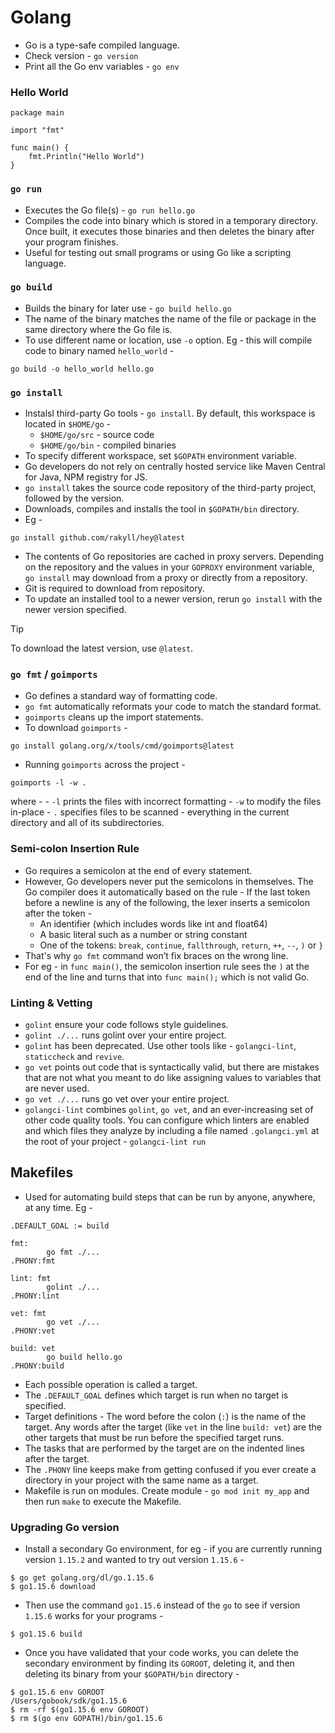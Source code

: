 # Golang

- Go is a type-safe compiled language.
- Check version - `go version`
- Print all the Go env variables - `go env`

### Hello World

```
package main

import "fmt"

func main() {
    fmt.Println("Hello World")
}
```


### `go run`

- Executes the Go file(s) - `go run hello.go`
- Compiles the code into binary which is stored in a temporary directory. Once built, it executes those binaries and then deletes the binary after your program finishes.
- Useful for testing out small programs or using Go like a scripting language.


### `go build`

- Builds the binary for later use - `go build hello.go`
- The name of the binary matches the name of the file or package in the same directory where the Go file is.
- To use different name or location, use `-o` option. Eg - this will compile code to binary named `hello_world` -
```
go build -o hello_world hello.go
```


### `go install`

- Instalsl third-party Go tools - `go install`. By default, this workspace is located in `$HOME/go` -
    - `$HOME/go/src` - source code
    - `$HOME/go/bin` - compiled binaries
- To specify different workspace, set `$GOPATH` environment variable.
- Go developers do not rely on centrally hosted service like Maven Central for Java, NPM registry for JS.
- `go install` takes the source code repository of the third-party project, followed by the version. 
- Downloads, compiles and installs the tool in `$GOPATH/bin` directory.
- Eg -
```
go install github.com/rakyll/hey@latest
```
- The contents of Go repositories are cached in proxy servers. Depending on the repository and the values in your `GOPROXY` environment variable, `go install` may download from a proxy or directly from a repository.
- Git is required to download from repository.
- To update an installed tool to a newer version, rerun `go install` with the newer version specified.

> [!TIP]
> To download the latest version, use `@latest`.


### `go fmt` / `goimports`

-  Go defines a standard way of formatting code.
- `go fmt` automatically reformats your code to match the standard format.
- `goimports` cleans up the import statements.
- To download `goimports` -
```
go install golang.org/x/tools/cmd/goimports@latest
```

- Running `goimports` across the project -
```
goimports -l -w .
```
where -
    - `-l` prints the files with incorrect formatting
    - `-w` to modify the files in-place
    - `.` specifies files to be scanned - everything in the current directory and all of its subdirectories.


### Semi-colon Insertion Rule

-  Go requires a semicolon at the end of every statement. 
- However, Go developers never put the semicolons in themselves. The Go compiler does it automatically based on the rule - If the last token before a newline is any of the following, the lexer inserts a semicolon after the token -
    - An identifier (which includes words like int and float64)
    - A basic literal such as a number or string constant
    - One of the tokens: `break`, `continue`, `fallthrough`, `return`, `++`, `--`, `)` or `}`
- That's why `go fmt` command won’t fix braces on the wrong line.
- For eg - in `func main()`, the semicolon insertion rule sees the `)` at the end of the line and turns that into `func main();` which is not valid Go.


### Linting & Vetting

- `golint` ensure your code follows style guidelines.
- `golint ./...` runs golint over your entire project.
- `golint` has been deprecated. Use other tools like - `golangci-lint`, `staticcheck` and `revive`.
- `go vet` points out code that is syntactically valid, but there are mistakes that are not what you meant to do like assigning values to variables that are never used.
- `go vet ./...` runs go vet over your entire project.
- `golangci-lint` combines `golint`, `go vet`, and an ever-increasing set of other code quality tools. You can configure which linters are enabled and which files they analyze by including a file named `.golangci.yml` at the root of your project - `golangci-lint run`


## Makefiles

- Used for automating build steps that can be run by anyone, anywhere, at any time. Eg -
```
.DEFAULT_GOAL := build

fmt:
        go fmt ./...
.PHONY:fmt

lint: fmt
        golint ./...
.PHONY:lint

vet: fmt
        go vet ./...
.PHONY:vet

build: vet
        go build hello.go
.PHONY:build
```

- Each possible operation is called a target.
- The `.DEFAULT_GOAL` defines which target is run when no target is specified.
- Target definitions - The word before the colon (`:`) is the name of the target. Any words after the target (like `vet` in the line `build: vet`) are the other targets that must be run before the specified target runs.
- The tasks that are performed by the target are on the indented lines after the target. 
- The `.PHONY` line keeps make from getting confused if you ever create a directory in your project with the same name as a target.
- Makefile is run on modules. Create module - `go mod init my_app` and then run `make` to execute the Makefile.


### Upgrading Go version

- Install a secondary Go environment, for eg - if you are currently running version `1.15.2` and wanted to try out version `1.15.6` -
```
$ go get golang.org/dl/go.1.15.6
$ go1.15.6 download
```

- Then use the command `go1.15.6` instead of the `go` to see if version `1.15.6` works for your programs -
```
$ go1.15.6 build
```

- Once you have validated that your code works, you can delete the secondary environment by finding its `GOROOT`, deleting it, and then deleting its binary from your `$GOPATH/bin` directory -
```
$ go1.15.6 env GOROOT
/Users/gobook/sdk/go1.15.6
$ rm -rf $(go1.15.6 env GOROOT)
$ rm $(go env GOPATH)/bin/go1.15.6
```